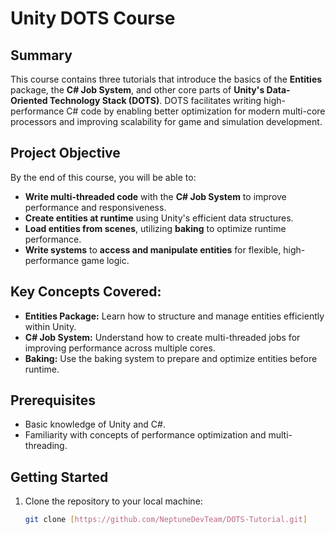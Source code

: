 # Unity DOTS Course

## Summary
This course contains three tutorials that introduce the basics of the **Entities** package, the **C# Job System**, and other core parts of **Unity's Data-Oriented Technology Stack (DOTS)**. DOTS facilitates writing high-performance C# code by enabling better optimization for modern multi-core processors and improving scalability for game and simulation development.

## Project Objective
By the end of this course, you will be able to:

- **Write multi-threaded code** with the **C# Job System** to improve performance and responsiveness.
- **Create entities at runtime** using Unity's efficient data structures.
- **Load entities from scenes**, utilizing **baking** to optimize runtime performance.
- **Write systems** to **access and manipulate entities** for flexible, high-performance game logic.

## Key Concepts Covered:
- **Entities Package:** Learn how to structure and manage entities efficiently within Unity.
- **C# Job System:** Understand how to create multi-threaded jobs for improving performance across multiple cores.
- **Baking:** Use the baking system to prepare and optimize entities before runtime.

## Prerequisites
- Basic knowledge of Unity and C#.
- Familiarity with concepts of performance optimization and multi-threading.

## Getting Started
1. Clone the repository to your local machine:
   ```bash
   git clone [https://github.com/NeptuneDevTeam/DOTS-Tutorial.git]
